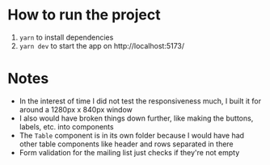 # How to run the project
1. `yarn` to install dependencies
2. `yarn dev` to start the app on http://localhost:5173/

# Notes
- In the interest of time I did not test the responsiveness much, I built it for around a 1280px x 840px window
- I also would have broken things down further, like making the buttons, labels, etc. into components
- The `Table` component is in its own folder because I would have had other table components like header and rows separated in there
- Form validation for the mailing list just checks if they're not empty
